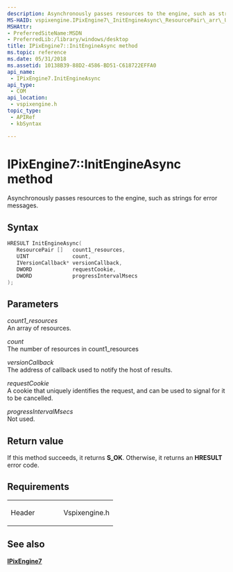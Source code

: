 ```yaml
---
description: Asynchronously passes resources to the engine, such as strings for error messages.
MS-HAID: vspixengine.IPixEngine7\_InitEngineAsync\_ResourcePair\_arr\_UINT\_IVersionCallback\_ptr\_DWORD\_DWORD
MSHAttr:
- PreferredSiteName:MSDN
- PreferredLib:/library/windows/desktop
title: IPixEngine7::InitEngineAsync method
ms.topic: reference
ms.date: 05/31/2018
ms.assetid: 10138B39-88D2-4586-BD51-C618722EFFA0
api_name: 
 - IPixEngine7.InitEngineAsync
api_type: 
 - COM
api_location: 
 - vspixengine.h
topic_type: 
 - APIRef
 - kbSyntax

---
```


# <span id="vspixengine.ipixengine7_initengineasync_resourcepair_arr_uint_iversioncallback_ptr_dword_dword"></span>IPixEngine7::InitEngineAsync method

Asynchronously passes resources to the engine, such as strings for error messages.

## Syntax


```C++
HRESULT InitEngineAsync(
   ResourcePair []   count1_resources,
   UINT              count,
   IVersionCallback* versionCallback,
   DWORD             requestCookie,
   DWORD             progressIntervalMsecs
);
```

## Parameters

*count1\_resources*   
An array of resources.

*count*   
The number of resources in count1\_resources

*versionCallback*   
The address of callback used to notify the host of results.

*requestCookie*   
A cookie that uniquely identifies the request, and can be used to signal for it to be cancelled.

*progressIntervalMsecs*   
Not used.

## Return value

If this method succeeds, it returns **S\_OK**. Otherwise, it returns an **HRESULT** error code.

## Requirements

<table><colgroup><col style="width: 50%" /><col style="width: 50%" /></colgroup><tbody><tr class="odd"><td><p>Header</p></td><td>Vspixengine.h</td></tr></tbody></table>

## <span id="see_also"></span>See also

[**IPixEngine7**](/windows/desktop/direct3dtools/ipixengine7)

 

 
